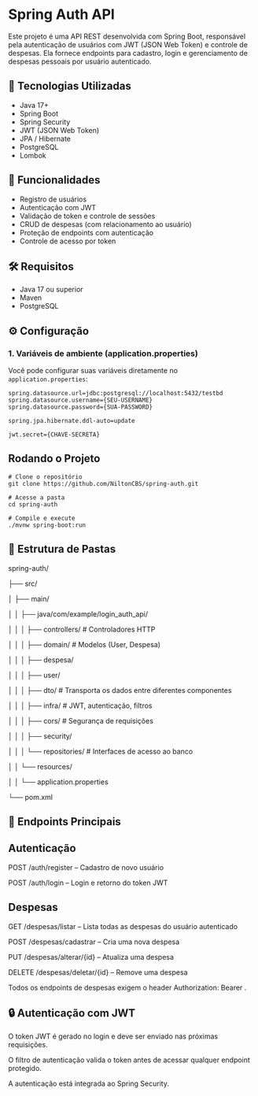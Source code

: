 # Spring Auth API

Este projeto é uma API REST desenvolvida com Spring Boot, responsável pela autenticação de usuários com JWT (JSON Web Token) e controle de despesas. Ela fornece endpoints para cadastro, login e gerenciamento de despesas pessoais por usuário autenticado.

## 🚀 Tecnologias Utilizadas

- Java 17+
- Spring Boot
- Spring Security
- JWT (JSON Web Token)
- JPA / Hibernate
- PostgreSQL
- Lombok

## 🎯 Funcionalidades

- Registro de usuários
- Autenticação com JWT
- Validação de token e controle de sessões
- CRUD de despesas (com relacionamento ao usuário)
- Proteção de endpoints com autenticação
- Controle de acesso por token

## 🛠️ Requisitos

- Java 17 ou superior
- Maven
- PostgreSQL

## ⚙️ Configuração

### 1. Variáveis de ambiente (application.properties)

Você pode configurar suas variáveis diretamente no `application.properties`:

```properties
spring.datasource.url=jdbc:postgresql://localhost:5432/testbd
spring.datasource.username={SEU-USERNAME}
spring.datasource.password={SUA-PASSWORD}

spring.jpa.hibernate.ddl-auto=update

jwt.secret={CHAVE-SECRETA}
```
## Rodando o Projeto
```
# Clone o repositório
git clone https://github.com/NiltonCBS/spring-auth.git

# Acesse a pasta
cd spring-auth

# Compile e execute
./mvnw spring-boot:run
```
## 📂 Estrutura de Pastas

spring-auth/

├── src/

│   ├── main/

│   │   ├── java/com/example/login_auth_api/

│   │   │   ├── controllers/       # Controladores HTTP

│   │   │   ├── domain/            # Modelos (User, Despesa)

│   │   │       ├── despesa/

│   │   │       ├── user/

│   │   │   ├── dto/               # Transporta os dados entre diferentes componentes

│   │   │   ├── infra/             # JWT, autenticação, filtros

│   │   │       ├── cors/          # Segurança de requisições

│   │   │       ├── security/

│   │   │   └── repositories/      # Interfaces de acesso ao banco

│   │   └── resources/

│   │       └── application.properties

└── pom.xml

## 📑 Endpoints Principais

## Autenticação
POST /auth/register – Cadastro de novo usuário

POST /auth/login – Login e retorno do token JWT

## Despesas
GET /despesas/listar – Lista todas as despesas do usuário autenticado

POST /despesas/cadastrar – Cria uma nova despesa

PUT /despesas/alterar/{id} – Atualiza uma despesa

DELETE /despesas/deletar/{id} – Remove uma despesa

Todos os endpoints de despesas exigem o header Authorization: Bearer <token>.

## 🔒 Autenticação com JWT
O token JWT é gerado no login e deve ser enviado nas próximas requisições.

O filtro de autenticação valida o token antes de acessar qualquer endpoint protegido.

A autenticação está integrada ao Spring Security.
